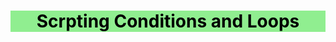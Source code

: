 <center style="background-color:lightgreen">
    <h1 style="color:black"> 
     Scrpting Conditions and Loops
    </h1>
</center>